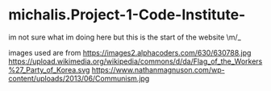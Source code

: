 # michalis.Project-1-Code-Institute-

im not sure what im doing here but this is the start of the website \m/_

images used are from
https://images2.alphacoders.com/630/630788.jpg
https://upload.wikimedia.org/wikipedia/commons/d/da/Flag_of_the_Workers%27_Party_of_Korea.svg
https://www.nathanmagnuson.com/wp-content/uploads/2013/06/Communism.jpg